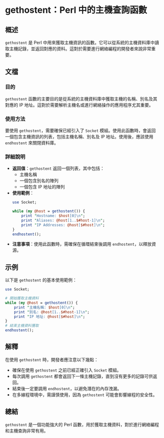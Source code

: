 <!--
Meta Description: # gethostent：Perl 中的主機查詢函數 ## 概述 `gethostent` 是 Perl 中用來獲取主機資訊的函數。它可以從系統的主機資料庫中讀取主機記錄，並返回對應的資料。這對於需要進行網絡編程的開發者來說非常重要。 ## 文檔 ### 目的 `gethostent` 函數的主要目...
Meta Keywords: gethostent, host, print, perl, endhostent
-->

# gethostent：Perl 中的主機查詢函數

## 概述
`gethostent` 是 Perl 中用來獲取主機資訊的函數。它可以從系統的主機資料庫中讀取主機記錄，並返回對應的資料。這對於需要進行網絡編程的開發者來說非常重要。

## 文檔
### 目的
`gethostent` 函數的主要目的是從系統的主機資料庫中獲取主機的名稱、別名及其對應的 IP 地址。這對於需要解析主機名或進行網絡操作的應用程序尤其重要。

### 使用方法
要使用 `gethostent`，需要確保已經引入了 `Socket` 模組。使用此函數時，會返回一個包含主機資訊的列表，包括主機名稱、別名及 IP 地址。使用後，應該使用 `endhostent` 來關閉資料庫。

### 詳細說明
- **返回值**：`gethostent` 返回一個列表，其中包括：
  - 主機名稱
  - 一個包含別名的陣列
  - 一個包含 IP 地址的陣列
- **使用範例**：
  ```perl
  use Socket;

  while (my @host = gethostent()) {
      print "Hostname: $host[0]\n";
      print "Aliases: @host[1..$#host-1]\n";
      print "IP Addresses: @host[$#host]\n";
  }
  endhostent();
  ```
- **注意事項**：使用此函數時，需確保在循環結束後調用 `endhostent`，以釋放資源。

## 示例
以下是 `gethostent` 的基本使用範例：

```perl
use Socket;

# 開始獲取主機資料
while (my @host = gethostent()) {
    print "主機名稱: $host[0]\n";
    print "別名: @host[1..$#host-1]\n";
    print "IP 地址: @host[$#host]\n";
}
# 結束主機資料獲取
endhostent();
```

## 解釋
在使用 `gethostent` 時，開發者應注意以下幾點：
- 確保在使用 `gethostent` 之前已經正確引入 `Socket` 模組。
- 每次調用 `gethostent` 都會返回下一條主機記錄，直到沒有更多的記錄可供返回。
- 結束後一定要調用 `endhostent`，以避免潛在的內存洩漏。
- 在多線程環境中，需謹慎使用，因為 `gethostent` 可能會影響線程的安全性。

## 總結
`gethostent` 是一個功能強大的 Perl 函數，用於獲取主機資料，對於進行網絡編程和主機查詢非常有用。